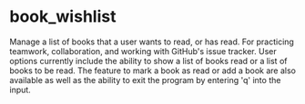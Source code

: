 # book_wishlist

Manage a list of books that a user wants to read, or has read. For practicing teamwork, collaboration, and working with GitHub's issue tracker.
User options currently include the ability to show a list of books read or a list of books to be read. The feature to mark a book as read or add a book are also available as well as the ability to exit the program by entering 'q' into the input.
